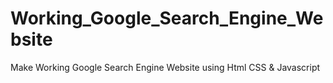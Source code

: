 # Working_Google_Search_Engine_Website 
 Make Working Google Search Engine Website using Html CSS & Javascript
